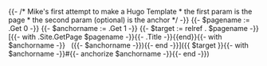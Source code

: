{{- /* Mike's first attempt to make a Hugo Template
     * the first param is the page
     * the second param (optional) is the anchor
     */ -}}
{{- $pagename := .Get 0 -}}
{{- $anchorname := .Get 1 -}}
{{- $target := relref . $pagename -}}
[{{- with .Site.GetPage $pagename -}}{{- .Title -}}{{end}}{{- with $anchorname -}} &nbsp; ({{- $anchorname -}}){{- end -}}]({{ $target }}{{- with $anchorname -}}#{{- anchorize $anchorname -}}{{- end -}})